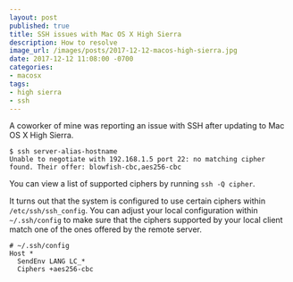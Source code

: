 ```yaml
---
layout: post
published: true
title: SSH issues with Mac OS X High Sierra
description: How to resolve
image_url: /images/posts/2017-12-12-macos-high-sierra.jpg
date: 2017-12-12 11:08:00 -0700
categories:
- macosx
tags:
- high sierra
- ssh
---
```


A coworker of mine was reporting an issue with SSH after updating to Mac OS X
High Sierra.

```shell
$ ssh server-alias-hostname
Unable to negotiate with 192.168.1.5 port 22: no matching cipher found. Their offer: blowfish-cbc,aes256-cbc
```

You can view a list of supported ciphers by running `ssh -Q cipher`.
<!--more-->

It turns out that the system is configured to use certain ciphers within
`/etc/ssh/ssh_config`. You can adjust your local configuration within
`~/.ssh/config` to make sure that the ciphers supported by your local client
match one of the ones offered by the remote server.

```SSH Config
# ~/.ssh/config
Host *
  SendEnv LANG LC_*
  Ciphers +aes256-cbc
```

